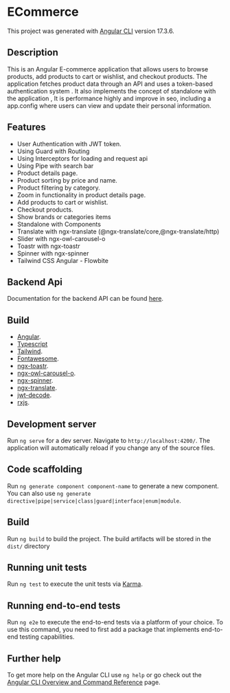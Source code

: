# ECommerce

This project was generated with [Angular CLI](https://github.com/angular/angular-cli) version 17.3.6.

## Description

This is an Angular E-commerce application that allows users to browse products, add products to cart or wishlist, and checkout products. The application fetches product data through an API and uses a token-based authentication system . It also implements the concept of standalone with the application , It is performance highly and improve in seo, including a app.config where users can view and update their personal information.

## Features


* User Authentication with JWT token.
* Using Guard with Routing
* Using Interceptors for loading and request api
* Using Pipe with search bar
* Product details page.
* Product sorting by price and name.
* Product filtering by category.
* Zoom in functionality in product details page.
* Add products to cart or wishlist.
* Checkout products.
* Show brands or categories items
* Standalone with Components
* Translate with ngx-translate (@ngx-translate/core,@ngx-translate/http)
* Slider with ngx-owl-carousel-o
* Toastr with ngx-toastr
* Spinner with ngx-spinner
* Tailwind CSS Angular - Flowbite

## Backend Api

 Documentation for the backend API can be found [here](https://documenter.getpostman.com/view/5709532/2s93JqTRWN).

## Build

* [Angular](https://angular.io/).
* [Typescript](https://www.typescriptlang.org/)
* [Tailwind](https://tailwindcss.com/docs/guides/angular).
* [Fontawesome](https://fontawesome.com/).
* [ngx-toastr](https://www.npmjs.com/package/ngx-toastr).
* [ngx-owl-carousel-o](https://www.npmjs.com/package/ngx-owl-carousel-o).
* [ngx-spinner](https://www.npmjs.com/package/ngx-spinner).
* [ngx-translate](https://www.npmjs.com/package/@ngx-translate/core?activeTab=readme).
* [jwt-decode](https://www.npmjs.com/package/jwt-decode).
* [rxjs](https://rxjs.dev/).


## Development server

Run `ng serve` for a dev server. Navigate to `http://localhost:4200/`. The application will automatically reload if you change any of the source files.

## Code scaffolding

Run `ng generate component component-name` to generate a new component. You can also use `ng generate directive|pipe|service|class|guard|interface|enum|module`.

## Build

Run `ng build` to build the project. The build artifacts will be stored in the `dist/` directory

## Running unit tests

Run `ng test` to execute the unit tests via [Karma](https://karma-runner.github.io).

## Running end-to-end tests

Run `ng e2e` to execute the end-to-end tests via a platform of your choice. To use this command, you need to first add a package that implements end-to-end testing capabilities.

## Further help

To get more help on the Angular CLI use `ng help` or go check out the [Angular CLI Overview and Command Reference](https://angular.io/cli) page.
